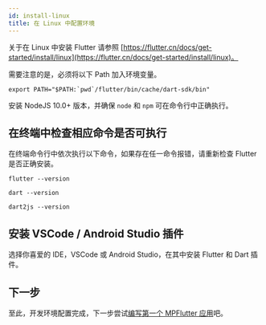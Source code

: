 ```yaml
---
id: install-linux
title: 在 Linux 中配置环境
---
```


关于在 Linux 中安装 Flutter 请参照 [https://flutter.cn/docs/get-started/install/linux](https://flutter.cn/docs/get-started/install/linux)。

需要注意的是，必须将以下 Path 加入环境变量。

```
export PATH="$PATH:`pwd`/flutter/bin/cache/dart-sdk/bin"
```

安装 NodeJS 10.0+ 版本，并确保 `node` 和 `npm` 可在命令行中正确执行。

## 在终端中检查相应命令是否可执行

在终端命令行中依次执行以下命令，如果存在任一命令报错，请重新检查 Flutter 是否正确安装。

`flutter --version`

`dart --version`

`dart2js --version`

## 安装 VSCode / Android Studio 插件

选择你喜爱的 IDE，VSCode 或 Android Studio，在其中安装 Flutter 和 Dart 插件。

## 下一步

至此，开发环境配置完成，下一步尝试[编写第一个 MPFlutter 应用](./first-app)吧。